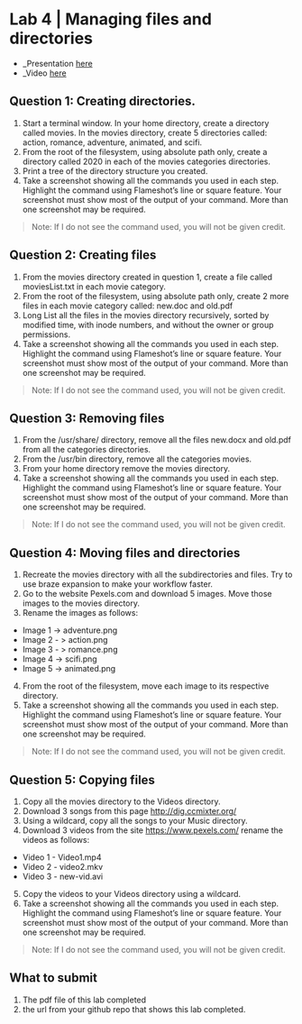 # Lab 4 | Managing files and directories
* _Presentation [here](https://docs.google.com/presentation/d/e/2PACX-1vRXQhdRviYicst8RhPxAcgQmj8-8YCuNSSy4NjmCv1ekxfQuI3KvDmdfuAztj1hbDo6dXPsuF8RezsZ/pub?start=false&loop=false&delayms=3000&slide=id.p)
* _Video [here](https://youtu.be/1edV7BUOfY0)
 
## Question 1: Creating directories.

1. Start a terminal window. In your home directory, create a directory called movies. In the movies directory, create 5 directories called: action, romance, adventure, animated, and scifi. 
2. From the root of the filesystem, using absolute path only, create a directory called 2020 in each of the movies categories directories. 
3. Print a tree of the directory structure you created.
4. Take a screenshot showing all the commands you used in each step. Highlight the command using Flameshot’s line or square feature. Your screenshot must show most of the output of your command. More than one screenshot may be required. 
> Note: If I do not see the command used, you will not be given credit.

## Question 2: Creating files
1. From the movies directory created in question 1, create a file called moviesList.txt  in each movie category. 
2. From the root of the filesystem, using absolute path only, create 2 more files in each movie category called: new.doc and old.pdf
3. Long List all the files in the movies directory recursively, sorted by modified time, with inode numbers, and without the owner or group permissions.
4. Take a screenshot showing all the commands you used in each step. Highlight the command using Flameshot’s line or square feature. Your screenshot must show most of the output of your command. More than one screenshot may be required. 
> Note: If I do not see the command used, you will not be given credit.

## Question 3: Removing files
1. From the /usr/share/ directory, remove all the files new.docx and old.pdf from all the categories directories.
2. From the /usr/bin directory, remove all the categories movies.
3. From your home directory remove the movies directory.
4. Take a screenshot showing all the commands you used in each step. Highlight the command using Flameshot’s line or square feature. Your screenshot must show most of the output of your command. More than one screenshot may be required. 
> Note: If I do not see the command used, you will not be given credit.

## Question 4: Moving files and directories
1. Recreate the movies directory with all the subdirectories and files. Try to use braze expansion to make your workflow faster.
2. Go to the website Pexels.com and download 5 images. Move those images to the movies directory.
3. Rename the images as follows:
  * Image 1 -> adventure.png
  * Image 2 - > action.png
  * Image 3 - > romance.png
  * Image 4 -> scifi.png
  * Image 5 -> animated.png
4. From the root of the filesystem, move each image to its respective directory.
5. Take a screenshot showing all the commands you used in each step. Highlight the command using Flameshot’s line or square feature. Your screenshot must show most of the output of your command. More than one screenshot may be required. 
> Note: If I do not see the command used, you will not be given credit.

## Question 5: Copying files
1. Copy all the movies directory to the Videos directory.
2. Download 3 songs from this page http://dig.ccmixter.org/ 
3. Using a wildcard, copy all the songs to your Music directory.
4. Download 3 videos from the site https://www.pexels.com/ rename the videos as follows:
  * Video 1 - Video1.mp4
  * Video 2 - video2.mkv
  * Video 3 - new-vid.avi
5. Copy the videos to your Videos directory using a wildcard.
6. Take a screenshot showing all the commands you used in each step. Highlight the command using Flameshot’s line or square feature. Your screenshot must show most of the output of your command. More than one screenshot may be required. 
> Note: If I do not see the command used, you will not be given credit.

## What to submit
1. The pdf file of this lab completed
2. the url from your github repo that shows this lab completed. 
